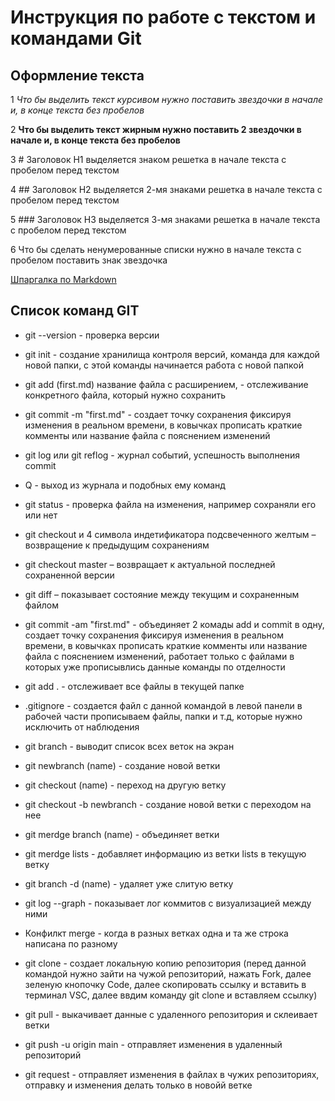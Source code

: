 # Инструкция по работе с текстом и командами Git

## Оформление текста

1 *Что бы выделить текст курсивом нужно поставить звездочки в начале и, в конце текста без пробелов*

2 **Что бы выделить текст жирным нужно поставить 2 звездочки в начале и, в конце текста без пробелов**

3 # Заголовок H1 выделяется знаком решетка в начале текста с пробелом перед текстом

4 ## Заголовок H2 выделяется 2-мя знаками решетка в начале текста с пробелом перед текстом

5 ### Заголовок H3 выделяется 3-мя знаками решетка в начале текста с пробелом перед текстом

6 Что бы сделать ненумерованные списки нужно в начале текста с пробелом поставить знак звездочка

[Шпаргалка по Markdown](https://github.com/sandino/Markdown-Cheatsheet#links)

## Список команд GIT

* git --version - проверка версии

* git init - создание хранилища контроля версий, команда для каждой новой папки, с этой команды начинается работа с новой папкой

* git add (first.md) название файла с расширением, - отслеживание конкретного файла, который нужно сохранить

* git commit -m "first.md" - создает точку сохранения фиксируя изменения в реальном времени, в ковычках прописать краткие комменты или название файла с пояснением изменений

* git log или git reflog - журнал событий, успешность выполнения commit

* Q - выход из журнала и подобных ему команд

* git status - проверка файла на изменения, например сохраняли его или нет

* git checkout и 4 символа индетификатора подсвеченного желтым – возвращение к предыдущим сохранениям

* git checkout master – возвращает к актуальной последней сохраненной версии

* git diff – показывает состояние между текущим и сохраненным файлом

* git commit -am "first.md" - объединяет 2 комады add и commit в одну, создает точку сохранения фиксируя изменения в реальном времени, в ковычках прописать краткие комменты или название файла с пояснением изменений, работает только с файлами в которых уже прописывлись данные команды по отделности

* git add . - отслеживает все файлы в текущей папке

* .gitignore - создается файл с данной командой в левой панели в рабочей части прописываем файлы, папки и т.д, которые нужно исключить от наблюдения

* git branch - выводит список всех веток на экран

* git newbranch (name) - создание новой ветки

* git checkout (name) - переход на другую ветку

* git checkout -b newbranch - создание новой ветки с переходом на нее

* git merdge branch (name) - объединяет ветки

* git merdge lists - добавляет информацию из ветки lists в текущую ветку

* git branch -d (name) - удаляет уже слитую ветку

* git log --graph - показывает лог коммитов с визуализацией между ними

* Конфилкт merge - когда в разных ветках одна и та же строка написана по разному

* git clone - создает локальную копию репозитория (перед данной командой нужно зайти на чужой репозиторий, нажать Fork, далее зеленую кнопочку Code, далее скопировать ссылку и вставить в терминал VSC, далее ввдим команду git clone и вставляем ссылку)

* git pull - выкачивает данные с удаленного репозитория и склеивает ветки

* git push -u origin main - отправляет изменения в удаленный репозиторий

* git request - отправляет изменения в файлах в чужих репозиториях, отправку и изменения делать только в новойй ветке
